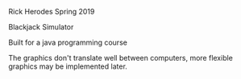 Rick Herodes
Spring 2019

Blackjack Simulator

Built for a java programming course

The graphics don't translate well between computers, more flexible graphics may be implemented later. 
